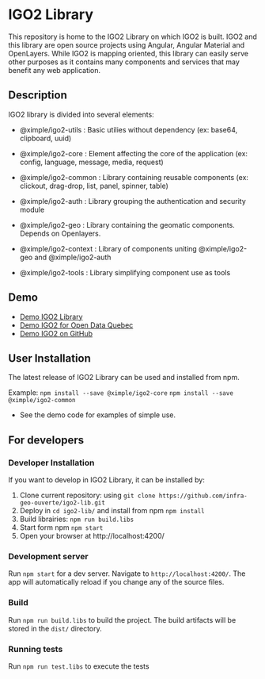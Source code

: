 # IGO2 Library

This repository is home to the IGO2 Library on which IGO2 is built. IGO2 and this library are open source projects using Angular, Angular Material and OpenLayers. While IGO2 is mapping oriented, this library can easily serve other purposes as it contains many components and services that may benefit any web application.

## Description

IGO2 library is divided into several elements:

- @ximple/igo2-utils : Basic utilies without dependency (ex: base64, clipboard, uuid)

- @ximple/igo2-core : Element affecting the core of the application (ex: config, language, message, media, request)

- @ximple/igo2-common : Library containing reusable components (ex: clickout, drag-drop, list, panel, spinner, table)

- @ximple/igo2-auth : Library grouping the authentication and security module

- @ximple/igo2-geo : Library containing the geomatic components. Depends on Openlayers.

- @ximple/igo2-context : Library of components uniting @ximple/igo2-geo and @ximple/igo2-auth

- @ximple/igo2-tools : Library simplifying component use as tools

## Demo

- [Demo IGO2 Library](https://infra-geo-ouverte.github.io/igo2-lib/)
- [Demo IGO2 for Open Data Quebec](https://geoegl.msp.gouv.qc.ca/igo2/apercu-qc/)
- [Demo IGO2 on GitHub](https://github.com/infra-geo-ouverte/igo2#table-of-content-english)

## User Installation

The latest release of IGO2 Library can be used and installed from npm.

Example:
`npm install --save @ximple/igo2-core`
`npm install --save @ximple/igo2-common`

- See the demo code for examples of simple use.

## For developers

### Developer Installation

If you want to develop in IGO2 Library, it can be installed by:

1.  Clone current repository: using `git clone https://github.com/infra-geo-ouverte/igo2-lib.git`
2.  Deploy in `cd igo2-lib/` and install from npm `npm install`
3.  Build librairies: `npm run build.libs`
4.  Start form npm `npm start`
5.  Open your browser at http://localhost:4200/

### Development server

Run `npm start` for a dev server. Navigate to `http://localhost:4200/`. The app will automatically reload if you change any of the source files.

### Build

Run `npm run build.libs` to build the project. The build artifacts will be stored in the `dist/` directory.

### Running tests

Run `npm run test.libs` to execute the tests
